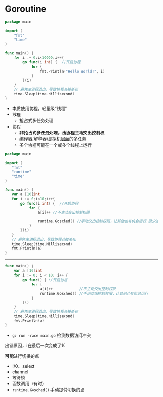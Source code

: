 # Goroutine

```go
package main

import (
	"fmt"
	"time"
)

func main() {
	for i := 0;i<10000;i++{
		go func(i int) {  //开启协程
			for {
				fmt.Println("Hello World!", i)
			}
		}(i)
	}
	// 避免主进程退出，导致协程也被杀死
	time.Sleep(time.Millisecond)
}
```

* 本质使用协程，轻量级“线程”
* 线程
  * 抢占式多任务处理
* 协程
  * **非抢占式多任务处理，由协程主动交出控制权**
  * 编译器/解释器/虚拟机层面的多任务
  * 多个协程可能在一个或多个线程上运行

 ```go
package main

import (
	"fmt"
	"runtime"
	"time"
)

func main() {
	var a [10]int
	for i := 0;i<10;i++{
		go func(i int) {  //开启协程
			for {
				a[i]++ //不主动交出控制权限

				runtime.Gosched() //手动交出控制权限，让其他也有机会运行,很少这样
			}
		}(i)
	}
	// 避免主进程退出，导致协程也被杀死
	time.Sleep(time.Millisecond)
	fmt.Println(a)
}
 ```

----

```go
func main() {
	var a [10]int
	for i := 0; i < 10; i++ {
		go func() { //开启协程
			for {
				a[i]++            //不主动交出控制权限
				runtime.Gosched() //手动交出控制权限，让其他也有机会运行
			}
		}()
	}
	// 避免主进程退出，导致协程也被杀死
	time.Sleep(time.Millisecond)
	fmt.Println(a)
}
```

* `go run -race main.go` 检测数据访问冲突

出错原因，i在最后一次变成了10

**可能**进行切换的点

* I/O、select
* channel
* 等待锁
* 函数调用（有时）
* `runtime.Gosched()` 手动提供切换的点

